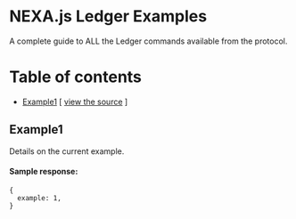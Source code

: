 # NEXA.js Ledger Examples

A complete guide to ALL the Ledger commands available from the protocol.

# Table of contents

- [Example1](#example1) [ [view the source](example1.js) ]

## Example1

Details on the current example.

#### Sample response:
```
{
  example: 1,
}
```
